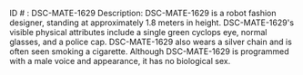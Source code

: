 ID # : DSC-MATE-1629
Description: DSC-MATE-1629 is a robot fashion designer, standing at approximately 1.8 meters in height. DSC-MATE-1629's visible physical attributes include a single green cyclops eye, normal glasses, and a police cap. DSC-MATE-1629 also wears a silver chain and is often seen smoking a cigarette. Although DSC-MATE-1629 is programmed with a male voice and appearance, it has no biological sex.